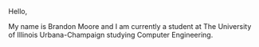 Hello,

My name is Brandon Moore and I am currently a student at The University of Illinois Urbana-Champaign
studying Computer Engineering. 

